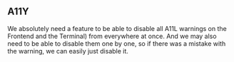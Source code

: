 ## A11Y

We absolutely need a feature to be able to disable all A11L warnings on the Frontend and the Terminal) from everywhere at once. And we may also need to be able to disable them one by one, so if there was a mistake with the warning, we can easily just disable it.
